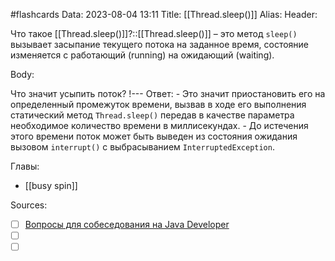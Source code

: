 #flashcards
Data: 2023-08-04 13:11
Title: [[Thread.sleep()]]
Alias:
Header:

Что такое [[Thread.sleep()]]?::[[Thread.sleep()]] – это метод `sleep()` вызывает засыпание текущего потока на заданное время, состояние изменяется с работающий (running) на ожидающий (waiting).
<!--SR:!2023-11-03,10,410-->



Body:


Что значит усыпить поток?
!---
Ответ:
	- Это значит приостановить его на определенный промежуток времени, вызвав в ходе его выполнения статический метод `Thread.sleep()` передав в качестве параметра необходимое количество времени в миллисекундах.
	- До истечения этого времени поток может быть выведен из состояния ожидания вызовом `interrupt()` с выбрасыванием `InterruptedException`.
<!--SR:!2023-11-03,10,370-->




Главы:
- [[busy spin]]


Sources:
- [ ] [Вопросы для собеседования на Java Developer](https://github.com/enhorse/java-interview/blob/master/README.md#%D0%9E%D0%9E%D0%9F)
- [ ] []()
- [ ] []()

